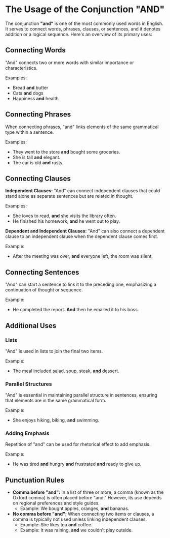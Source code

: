 # The Usage of the Conjunction "AND"

The conjunction **"and"** is one of the most commonly used words in English. It serves to connect words, phrases, clauses, or sentences, and it denotes addition or a logical sequence. Here's an overview of its primary uses:

## Connecting Words

"And" connects two or more words with similar importance or characteristics. 

Examples:
- Bread **and** butter
- Cats **and** dogs
- Happiness **and** health

## Connecting Phrases

When connecting phrases, "and" links elements of the same grammatical type within a sentence.

Examples:
- They went to the store **and** bought some groceries.
- She is tall **and** elegant.
- The car is old **and** rusty.

## Connecting Clauses

**Independent Clauses:** "And" can connect independent clauses that could stand alone as separate sentences but are related in thought.

Examples:
- She loves to read, **and** she visits the library often.
- He finished his homework, **and** he went out to play.

**Dependent and Independent Clauses:** "And" can also connect a dependent clause to an independent clause when the dependent clause comes first.

Example:
- After the meeting was over, **and** everyone left, the room was silent.

## Connecting Sentences

"And" can start a sentence to link it to the preceding one, emphasizing a continuation of thought or sequence.

Example:
- He completed the report. **And** then he emailed it to his boss.

## Additional Uses

### Lists

"And" is used in lists to join the final two items.

Example:
- The meal included salad, soup, steak, **and** dessert.

### Parallel Structures

"And" is essential in maintaining parallel structure in sentences, ensuring that elements are in the same grammatical form.

Example:
- She enjoys hiking, biking, **and** swimming.

### Adding Emphasis

Repetition of "and" can be used for rhetorical effect to add emphasis.

Example:
- He was tired **and** hungry **and** frustrated **and** ready to give up.

## Punctuation Rules

- **Comma before "and":** In a list of three or more, a comma (known as the Oxford comma) is often placed before "and." However, its use depends on regional preferences and style guides.
    - Example: We bought apples, oranges, **and** bananas.
- **No comma before "and":** When connecting two items or clauses, a comma is typically not used unless linking independent clauses.
    - Example: She likes tea **and** coffee.
    - Example: It was raining, **and** we couldn't play outside.
